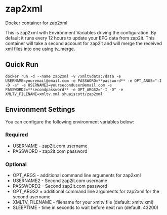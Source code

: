 # zap2xml
Docker container for zap2xml

This is zap2xml with Environment Variables driving the configuration. By default it runs every 12 hours to update your EPG data from zap2it. This container will take a second account for zap2it and will merge the received xml files into one using tv_merge.

## Quick Run
`docker run -d --name zap2xml -v /xmltvdata:/data -e USERNAME=youremail@email.com -e PASSWORD=**password** -e OPT_ARGS="-I -D -a" -e USERNAME2=yourseconduser@email.com -e PASSWORD2=**secondpassword** -e OPT_ARGS2="-I -D" -e XMLTV_FILENAME=xmltv.xml shuaiscott/zap2xml`

## Environment Settings
You can configure the following environment variables below:

### Required
- USERNAME - zap2it.com username
- PASSWORD - zap2it.com password

### Optional
- OPT_ARGS - additional command line arguments for zap2xml
- USERNAME2 - Second zap2it.com username
- PASSWORD2 - Second zap2it.com password
- OPT_ARGS2 = additional command line arguments for zap2xml for the second username
- XMLTV_FILENAME - filename for your xmltv file (default: xmltv.xml)
- SLEEPTIME - time in seconds to wait before next run (default: 43200)
